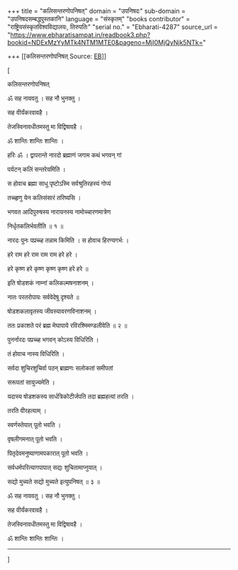 +++
title = "कलिसन्तरणोपनिषत्"
domain = "उपनिषदः"
sub-domain = "उपनिषदसम्बद्धपुस्तकानि"
language = "संस्कृतम्"
"books contributor" = "राष्ट्रियसंस्कृतविश्वविद्यालयः, तिरुपतिः"
"serial no." = "Ebharati-4287"
source_url = "https://www.ebharatisampat.in/readbook3.php?bookid=NDExMzYyMTk4NTM1MTE0&pageno=MjI0MjQyNjk5NTk="

+++
[[कलिसन्तरणोपनिषत्	Source: [EB](https://www.ebharatisampat.in/readbook3.php?bookid=NDExMzYyMTk4NTM1MTE0&pageno=MjI0MjQyNjk5NTk=)]]

\[







कलिसन्तरणोपनिषत्



ॐ सह नाववतु । सह नौ भुनक्तु ।

सह वीर्यंकरवावहै ।

तेजस्विनावधीतमस्तु मा विद्विषावहै ।

ॐ शान्तिः शान्तिः शान्तिः ।



हरिः ॐ । द्वापरान्ते नारदो ब्रह्माणं जगाम कथं भगवन् गां

पर्यटन् कलिं सन्तरेयमिति ।

स होवाच ब्रह्मा साधु पृष्टोऽस्मि सर्वश्रुतिरहस्यं गोप्यं

तच्च्हृणु येन कलिसंसारं तरिष्यसि ।

भगवत आदिपुरुषस्य नारायनस्य नामोच्चारणमात्रेण

निर्धृतकलिर्भवतीति ॥ १ ॥



नारदः पुनः पप्रच्च्ह तन्नाम किमिति । स होवाच हिरण्यगर्भः ।





हरे राम हरे राम राम राम हरे हरे ।



हरे कृष्ण हरे कृष्ण कृष्ण कृष्ण हरे हरे ॥



इति षोडशकं नाम्नां कलिकल्मषनाशनम् ।



नातः परतरोपायः सर्ववेदेषु दृश्यते ॥



षोडशकलावृतस्य जीवस्यावरणविनाशनम् ।

ततः प्रकाशते परं ब्रह्म मेघापाये रविरश्मिमण्डलीवेति ॥ २ ॥



पुनर्नारदः पप्रच्च्ह भगवन् कोऽस्य विधिरिति ।

तं होवाच नास्य विधिरिति ।

सर्वदा शुचिरशुचिर्वा पठन् ब्राह्मणः सलोकतां समीपतां

सरूपतां सायुज्यमेति ।

यदास्य षोडशकस्य सार्धत्रिकोटीर्जपति तदा ब्रह्महत्यां तरति ।

तरति वीरहत्याम् ।

स्वर्णस्तेयात् पूतो भवति ।

वृषलीगमनात् पूतो भवति ।

पितृदेवमनुष्याणामपकारात् पूतो भवति ।

सर्वधर्मपरित्यागपापात् सद्यः शुचितामाप्नुयात् ।

सद्यो मुच्यते सद्यो मुच्यते इत्युपनिषत् ॥ ३ ॥



ॐ सह नाववतु । सह नौ भुनक्तु ।

सह वीर्यंकरवावहै ।

तेजस्विनावधीतमस्तु मा विद्विषावहै ।

ॐ शान्तिः शान्तिः शान्तिः ।

-------------------------------


\]
